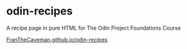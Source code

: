 # odin-recipes
A recipe page in pure HTML for The Odin Project Foundations Course

[FranTheCaveman.github.io/odin-recipes](https://franthecaveman.github.io/odin-recipes/)
